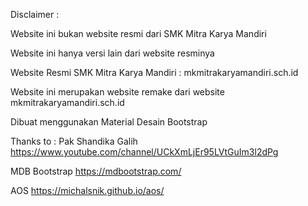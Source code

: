 Disclaimer :

Website ini bukan website resmi dari SMK Mitra Karya Mandiri 

Website ini hanya versi lain dari website resminya

Website Resmi SMK Mitra Karya Mandiri : mkmitrakaryamandiri.sch.id


Website ini merupakan website remake dari website  mkmitrakaryamandiri.sch.id

Dibuat menggunakan Material Desain Bootstrap


Thanks to :
Pak Shandika Galih
https://www.youtube.com/channel/UCkXmLjEr95LVtGuIm3l2dPg

MDB Bootstrap
https://mdbootstrap.com/

AOS
https://michalsnik.github.io/aos/
